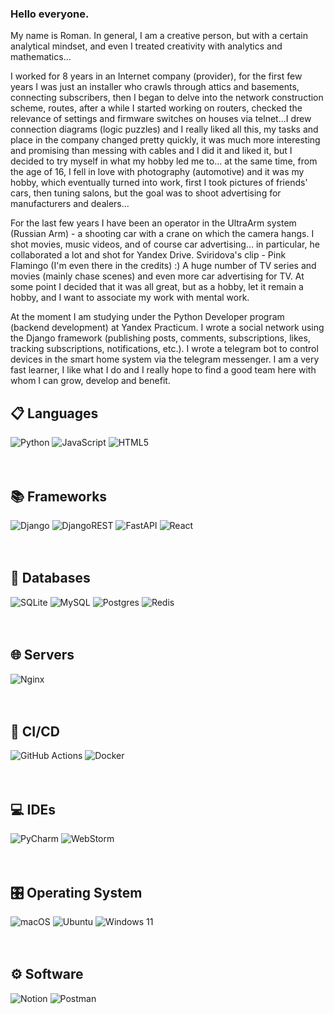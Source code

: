 ### Hello everyone.
My name is Roman.
In general, I am a creative person, but with a certain analytical mindset, and even I treated creativity with analytics and mathematics...

I worked for 8 years in an Internet company (provider), for the first few years I was just an installer who crawls through attics and basements, connecting subscribers, then I began to delve into the network construction scheme, routes, after a while I started working on routers, checked the relevance of settings and firmware switches on houses via telnet...I drew connection diagrams (logic puzzles) and I really liked all this, my tasks and place in the company changed pretty quickly, it was much more interesting and promising than messing with cables and I did it and liked it, but I decided to try myself in what my hobby led me to... at the same time, from the age of 16, I fell in love with photography (automotive) and it was my hobby, which eventually turned into work, first I took pictures of friends' cars, then tuning salons, but the goal was to shoot advertising for manufacturers and dealers...

For the last few years I have been an operator in the UltraArm system (Russian Arm) - a shooting car with a crane on which the camera hangs. I shot movies, music videos, and of course car advertising... in particular, he collaborated a lot and shot for Yandex Drive. Sviridova's clip - Pink Flamingo (I'm even there in the credits) :) A huge number of TV series and movies (mainly chase scenes) and even more car advertising for TV. At some point I decided that it was all great, but as a hobby, let it remain a hobby, and I want to associate my work with mental work.

At the moment I am studying under the Python Developer program (backend development) at Yandex Practicum.
I wrote a social network using the Django framework (publishing posts, comments, subscriptions, likes, tracking subscriptions, notifications, etc.). I wrote a telegram bot to control devices in the smart home system via the telegram messenger.
I am a very fast learner, I like what I do and I really hope to find a good team here with whom I can grow, develop and benefit.

📋 Languages
-----
![Python](https://img.shields.io/badge/python-3670A0?style=for-the-badge&logo=python&logoColor=ffdd54)
![JavaScript](https://img.shields.io/badge/javascript-%23323330.svg?style=for-the-badge&logo=javascript&logoColor=%23F7DF1E)
![HTML5](https://img.shields.io/badge/html5-%23E34F26.svg?style=for-the-badge&logo=html5&logoColor=white)
<br/><br/><br/>

📚 Frameworks
----
![Django](https://img.shields.io/badge/django-%23092E20.svg?style=for-the-badge&logo=django&logoColor=white)
![DjangoREST](https://img.shields.io/badge/DJANGO-REST-ff1709?style=for-the-badge&logo=django&logoColor=white&color=ff1709&labelColor=gray)
![FastAPI](https://img.shields.io/badge/FastAPI-005571?style=for-the-badge&logo=fastapi)
![React](https://img.shields.io/badge/React-20232A?style=for-the-badge&logo=react&logoColor=61DAFB)
<br/><br/><br/>

💾 Databases
----
![SQLite](https://img.shields.io/badge/sqlite-%2307405e.svg?style=for-the-badge&logo=sqlite&logoColor=white)
![MySQL](https://img.shields.io/badge/MySQL-005C84?style=for-the-badge&logo=mysql&logoColor=white)
![Postgres](https://img.shields.io/badge/postgres-%23316192.svg?style=for-the-badge&logo=postgresql&logoColor=white)
![Redis](https://img.shields.io/badge/redis-%23DD0031.svg?style=for-the-badge&logo=redis&logoColor=white)
<br/><br/><br/>

🌐 Servers
----
![Nginx](https://img.shields.io/badge/nginx-%23009639.svg?style=for-the-badge&logo=nginx&logoColor=white)
<br/><br/><br/>

🔬 CI/CD
----
![GitHub Actions](https://img.shields.io/badge/github%20actions-%232671E5.svg?style=for-the-badge&logo=githubactions&logoColor=white)
![Docker](https://img.shields.io/badge/docker-%230db7ed.svg?style=for-the-badge&logo=docker&logoColor=white)
<br/><br/><br/>

💻 IDEs
----
![PyCharm](https://img.shields.io/badge/pycharm-143?style=for-the-badge&logo=pycharm&logoColor=black&color=black&labelColor=green)
![WebStorm](https://img.shields.io/badge/webstorm-143?style=for-the-badge&logo=webstorm&logoColor=white&color=black)
<br/><br/><br/>

🎛️ Operating System
-----
![macOS](https://img.shields.io/badge/mac%20os-000000?style=for-the-badge&logo=macos&logoColor=F0F0F0)
![Ubuntu](https://img.shields.io/badge/Ubuntu-E95420?style=for-the-badge&logo=ubuntu&logoColor=white)
![Windows 11](https://img.shields.io/badge/Windows%2011-%230079d5.svg?style=for-the-badge&logo=Windows%2011&logoColor=white)
<br/><br/><br/>

⚙️ Software 
----
![Notion](https://img.shields.io/badge/Notion-%23000000.svg?style=for-the-badge&logo=notion&logoColor=white)
![Postman](https://img.shields.io/badge/Postman-FF6C37?style=for-the-badge&logo=postman&logoColor=white)
<br/><br/><br/>
<!--
**RBychin/RBychin** is a ✨ _special_ ✨ repository because its `README.md` (this file) appears on your GitHub profile.

Here are some ideas to get you started:

- 🔭 I’m currently working on ...
- 🌱 I’m currently learning ...
- 👯 I’m looking to collaborate on ...
- 🤔 I’m looking for help with ...
- 💬 Ask me about ...
- 📫 How to reach me: ...
- 😄 Pronouns: ...
- ⚡ Fun fact: ...
-->
